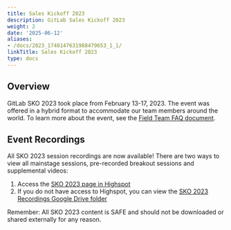 ```yaml
---
title: Sales Kickoff 2023
description: GitLab Sales Kickoff 2023
weight: 2
date: '2025-06-12'
aliases:
- /docs/2023_1748147631988479653_1_1/
linkTitle: Sales Kickoff 2023
type: docs
---
```


## Overview

GitLab SKO 2023 took place from February 13-17, 2023. The event was offered in a hybrid format to accommodate our team members around the world. To learn more about the event, see the [Field Team FAQ document](https://docs.google.com/document/d/1f8W927mNSmF6BwHbPCDiCLXjAGJ7eUOfA76UpXHhmn4/edit).

## Event Recordings

All SKO 2023 session recordings are now available! There are two ways to view all mainstage sessions, pre-recorded breakout sessions and supplemental videos:

1. Access the [SKO 2023 page in Highspot](https://gitlab.highspot.com/spots/615dd82071cff4c4b2bcbc32?list=615de3de145718c4b165e083)
1. If you do not have access to Highspot, you can view the [SKO 2023 Recordings Google Drive folder](https://drive.google.com/drive/folders/19qGDnfWQSK7fR7VEYuLMi7MkcPH8ovEU)

Remember: All SKO 2023 content is SAFE and should not be downloaded or shared externally for any reason.
